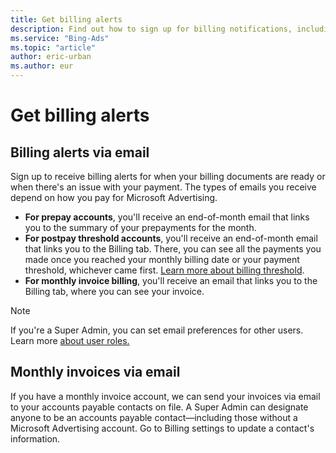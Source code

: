 ```yaml
---
title: Get billing alerts
description: Find out how to sign up for billing notifications, including notifications with links to your end-of-month summaries of your payments for the previous month.
ms.service: "Bing-Ads"
ms.topic: "article"
author: eric-urban
ms.author: eur
---
```


# Get billing alerts

## Billing alerts via email

Sign up to receive billing alerts for when your billing documents are ready or when there's an issue with your payment. The types of emails you receive depend on how you pay for  Microsoft Advertising.

- **For prepay accounts**, you'll receive an end-of-month email that links you to the summary of your prepayments for the month.
- **For postpay threshold accounts**, you'll receive an end-of-month email that links you to the Billing tab. There, you can see all the payments you made once you reached your monthly billing date or your payment threshold, whichever came first. [Learn more about billing threshold](./hlp_BA_CONC_BillingThreshold.md).
- **For monthly invoice billing**, you'll receive an email that links you to the Billing tab, where you can see your invoice.

> [!NOTE]
> If you're a Super Admin, you can set email preferences for other users. Learn more [about user roles.](./hlp_BA_CONC_SSUserRoles.md)

## Monthly invoices via email

If you have a monthly invoice account, we can send your invoices via email to your accounts payable contacts on file. A Super Admin can designate anyone to be an accounts payable contact—including those without a Microsoft Advertising account. Go to Billing settings to update a contact's information.


